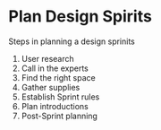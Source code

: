 # Plan Design Spirits

Steps in planning a design sprinits

1. User research
2. Call in the experts
3. Find the right space
4. Gather supplies
5. Establish Sprint rules
6. Plan introductions
7. Post-Sprint planning
